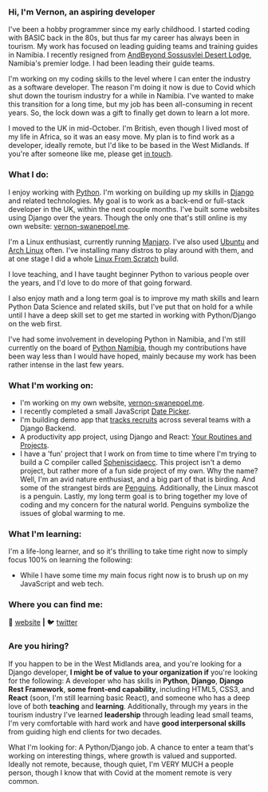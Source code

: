 ### Hi, I'm Vernon, an aspiring developer

I've been a hobby programmer since my early childhood.  I started coding with BASIC back in the 80s, but thus far my career has always been in tourism.  My work has focused on leading guiding teams and training guides in Namibia.  I recently resigned from 
[AndBeyond Sossusvlei Desert Lodge][sossus-desert-lodge], Namibia's premier lodge.  I had been leading their guide teams.

I'm working on my coding skills to the level where I can enter the industry as a software developer.  The reason I'm doing it now is due to Covid which shut down the tourism industry for a while in Namibia.  I've wanted to make this transition for a long time, but my job has been all-consuming in recent years.  So, the lock down was a gift to finally get down to learn a lot more.

I moved to the UK in mid-October.  I'm British, even though I lived most of my life in Africa, so it was an easy move.  My plan is to find work as a developer, ideally remote, but I'd like to be based in the West Midlands.  If you're after someone like me, please get [in touch][website].


### What I do:

I enjoy working with  [Python][python].  I'm working on building up my skills in [Django][django] and related technologies. My goal is to work as a back-end or full-stack developer in the UK, within the next couple months. I've built some websites using Django over the years.  Though the only one that's still online is my own website: [vernon-swanepoel.me][website].

I'm a Linux enthusiast, currently running [Manjaro][manjaro].  I've also used [Ubuntu][ubuntu] and [Arch Linux][arch] often.  I've installing many distros to play around with them, and at one stage I did a whole [Linux From Scratch][LFS] build.

I love teaching, and I have taught beginner Python to various people over the years, and I'd love to do more of that going forward.

I also enjoy math and a long term goal is to improve my math skills and learn Python Data Science and related skills, but I've put that on hold for a while until I have a deep skill set to get me started in working with Python/Django on the web first.  

I've had some involvement in developing Python in Namibia, and I'm still currently on the board of [Python Namibia][pynam], though my contributions have been way less than I would have hoped, mainly because my work has been rather intense in the last few years.


### What I'm working on:

- I'm working on my own website, [vernon-swanepoel.me][website].
- I recently completed a small JavaScript [Date Picker][Date Picker].
- I'm building demo app that [tracks recruits][Recruit App] across several teams with a Django Backend.
- A productivity app project, using Django and React: [Your Routines and Projects][YRAP].
- I have a 'fun' project that I work on from time to time where I'm trying to build a C compiler called [Spheniscidaecc][spheniscidaecc]. This project isn't a demo project, but rather more of a fun side project of my own. Why the name? Well, I'm an avid nature enthusiast, and a big part of that is birding. And some of the strangest birds are [Penguins][Penguin]. Additionally, the Linux mascot is a penguin. Lastly, my long term goal is to bring together my love of coding and my concern for the natural world. Penguins symbolize the issues of global warming to me.

### What I'm learning:

I'm a life-long learner, and so it's thrilling to take time right now to simply focus 100% on learning the following:

- While I have some time my main focus right now is to brush up on my JavaScript and web tech.


### Where you can find me:

🏡 [website][website] **|** 
🐦 [twitter][twitter]


### Are you hiring?

If you happen to be in the West Midlands area, and you're looking for a Django developer, **I might be of value to your organization if** you're looking for the following: A developer who has skills in **Python**, **Django**, **Django Rest Framework**, **some front-end capability**, including HTML5, CSS3, and **React** (soon, I'm still learning basic React), and someone who has a deep love of both **teaching** and **learning**.  Additionally, through my years in the tourism industry I've learned **leadership** through leading lead small teams, I'm very comfortable with hard work and have **good interpersonal skills** from guiding high end clients for two decades.

What I'm looking for:  A Python/Django job.  A chance to enter a team that's working on interesting things, where growth is valued and supported.  Ideally not remote, because, though quiet, I'm VERY MUCH a people person, though I know that with Covid at the moment remote is very common.


[website]: https://vernon-swanepoel.me/
[twitter]: https://twitter.com/sandcurves
[react]: http://reactjs.org
[algoexpert]: https://www.algoexpert.io/
[django-rest-framework]: https://www.django-rest-framework.org/
[django]: https://www.djangoproject.com/
[udemy-drf]: https://www.udemy.com/course/the-complete-guide-to-django-rest-framework-and-vue-js/
[udemy-react]: https://www.udemy.com/course/react-the-complete-guide-incl-redux/
[udemy-web-dev]: https://www.udemy.com/course/the-complete-web-development-bootcamp/
[python]: https://www.python.org/
[sossus-desert-lodge]: https://www.andbeyond.com/our-lodges/africa/namibia/sossusvlei-desert/andbeyond-sossusvlei-desert-lodge/
[vim]: https://www.vim.org/
[arch]: https://www.archlinux.org/
[manjaro]: https://manjaro.org/
[ubuntu]: https://ubuntu.com/
[LFS]: http://www.linuxfromscratch.org/
[simple-blog-code]: https://github.com/Namibnat/simpleblog
[tcma-code]: https://github.com/Namibnat/tcma
[Recruit App]: https://github.com/Namibnat/recruit
[YRAP]: https://github.com/Namibnat/yrap
[Date Picker]: https://github.com/Namibnat/date-picker
[spheniscidaecc]: https://github.com/Namibnat/spheniscidaecc
[pynam]: https://pynamibia.herokuapp.com/about/
[Penguin]: https://en.wikipedia.org/wiki/Penguin
